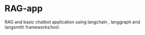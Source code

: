 # RAG-app
RAG and basic chatbot application using langchain , langgraph and langsmith frameworks/tool.
